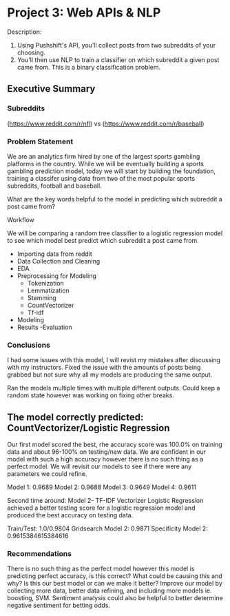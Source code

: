 # Project 3: Web APIs & NLP

Description:
1. Using Pushshift's API, you'll collect posts from two subreddits of your choosing.
2. You'll then use NLP to train a classifier on which subreddit a given post came from. This is a binary classification problem.

## Executive Summary


### Subreddits
(https://www.reddit.com/r/nfl) vs (https://www.reddit.com/r/baseball)

### Problem Statement

We are an analytics firm hired by one of the largest sports gambling platforms in the country. While we will be eventually building a sports gambling prediction model, today we will start by building the foundation, training a classifer using data from two of the most popular sports subreddits, football and baseball.

What are the key words helpful to the model in predicting which subreddit a post came from? 


Workflow

We will be comparing a random tree classifier to a logistic regression model to see which model best predict which subreddit a post came from.

- Importing data from reddit
- Data Collection and Cleaning
- EDA
- Preprocessing for Modeling
  - Tokenization
  - Lemmatization
  - Stemming
  - CountVectorizer
  - Tf-idf
- Modeling
- Results 
-Evaluation

### Conclusions

I had some issues with this model, I will revist my mistakes after discussing with my instructors. Fixed the issue with the amounts of posts being grabbed but not sure why all my models are producing the same output.

Ran the models multiple times with multiple different outputs. Could keep a random state however was working on fixing other breaks.

## The model correctly predicted: CountVectorizer/Logistic Regression
Our first model scored the best, rhe accuracy score was 100.0% on training data and about 96-100% on testing/new data. We are confident in our model with such a high accuracy however there is no such thing as a perfect model. We will revisit our models to see if there were any parameters we could refine.


Model 1: 0.9689
Model 2: 0.9688
Model 3: 0.9649
Model 4: 0.9611

Second time around:
 Model 2- TF-IDF Vectorizer Logistic Regression achieved a better testing score for a logistic regression model and produced the best accuracy on testing data.

Train/Test: 1.0/0.9804
Gridsearch  Model 2: 0.9871
Specificity Model 2: 0.9615384615384616


### Recommendations

There is no such thing as the perfect model however this model is predicting perfect accuracy, is this correct? What could be causing this and why?
Is this our best model or can we make it better?
Improve our model by collecting more data, better data refining, and including more models ie. boosting, SVM.
Sentiment analysis could also be helpful to better determine negative sentiment for betting odds.

